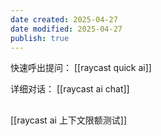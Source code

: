 ```yaml
---
date created: 2025-04-27
date modified: 2025-04-27
publish: true
---
```


快速呼出提问：
[[raycast quick ai]]

详细对话：
[[raycast ai chat]]

## 

[[raycast ai 上下文限额测试]]